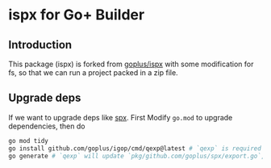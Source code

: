 # ispx for Go+ Builder

## Introduction

This package (ispx) is forked from [goplus/ispx](https://github.com/goplus/ispx) with some modification for fs, so that we can run a project packed in a zip file.

## Upgrade deps

If we want to upgrade deps like [spx](https://github.com/goplus/spx). First Modify `go.mod` to upgrade dependencies, then do

```sh
go mod tidy
go install github.com/goplus/igop/cmd/qexp@latest # `qexp` is required to do `go generate`
go generate # `qexp` will update `pkg/github.com/goplus/spx/export.go`, see detail in `main.go` (`//go:generate qexp ...`)
```

